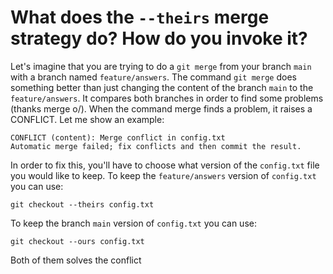 # What does the `--theirs` merge strategy do? How do you invoke it?

Let's imagine that you are trying to do a `git merge` from your branch `main` with a branch named `feature/answers`. The command `git merge` does something better than just changing the content of the branch `main` to the `feature/answers`. It compares both branches in order to find some problems (thanks merge o/). When the command merge finds a problem, it raises a CONFLICT. Let me show an example:

```shell
CONFLICT (content): Merge conflict in config.txt
Automatic merge failed; fix conflicts and then commit the result.
```

In order to fix this, you'll have to choose what version of the `config.txt` file you would like to keep. To keep the `feature/answers` version of `config.txt` you can use:

```shell
git checkout --theirs config.txt
```

To keep the branch `main` version of `config.txt` you can use:

```shell
git checkout --ours config.txt
```

Both of them solves the conflict

